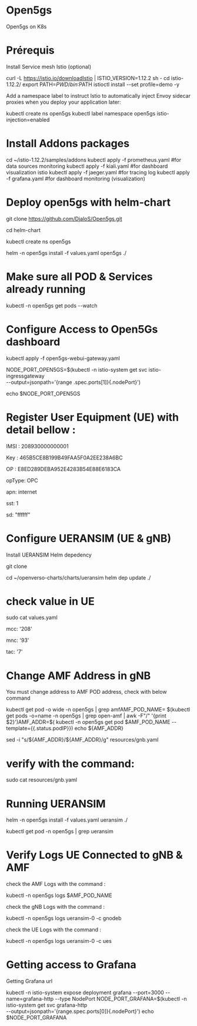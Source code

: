 # Open5gs
Open5gs on K8s 

# Prérequis 
Install Service mesh Istio (optional)

curl -L https://istio.io/downloadIstio | ISTIO_VERSION=1.12.2  sh -
cd istio-1.12.2/
export PATH=$PWD/bin:$PATH
istioctl install --set profile=demo -y

Add a namespace label to instruct Istio to automatically inject Envoy sidecar proxies when you deploy your application later:

kubectl create ns open5gs
kubectl label namespace open5gs istio-injection=enabled

# Install Addons packages

cd ~/istio-1.12.2/samples/addons
kubectl apply -f prometheus.yaml #for data sources monitoring
kubectl apply -f kiali.yaml #for dashboard visualization istio
kubectl apply -f jaeger.yaml #for tracing log
kubectl apply -f grafana.yaml #for dashboard monitoring (visualization)


# Deploy open5gs with helm-chart

git clone https://github.com/DjaloS/Open5gs.git

cd helm-chart

kubectl create ns open5gs

helm -n open5gs install -f values.yaml open5gs ./

# Make sure all POD & Services already running 

kubectl -n open5gs get pods --watch

# Configure Access to Open5Gs dashboard

kubectl apply -f open5gs-webui-gateway.yaml

NODE_PORT_OPEN5GS=$(kubectl -n istio-system get svc istio-ingressgateway \
  --output=jsonpath='{range .spec.ports[1]}{.nodePort}')
  
  
echo $NODE_PORT_OPEN5GS

# Register User Equipment (UE) with detail bellow :

IMSI : 208930000000001

Key : 465B5CE8B199B49FAA5F0A2EE238A6BC

OP : E8ED289DEBA952E4283B54E88E6183CA

opType: OPC

apn: internet

sst: 1

sd: "ffffff"


# Configure UERANSIM (UE & gNB)
Install UERANSIM Helm depedency 

git clone 

cd ~/openverso-charts/charts/ueransim
helm dep update ./


# check value in UE

sudo cat values.yaml

mcc: '208'

mnc: '93'

tac: '7'

# Change AMF Address in gNB

You must change address to AMF POD address, check with below command

kubectl  get  pod  -o  wide  -n open5gs  | grep amfAMF_POD_NAME= $(kubectl get pods  -o=name -n open5gs | grep  open-amf | awk -F"/" '{print $2}')AMF_ADDR=$( kubectl -n open5gs get pod $AMF_POD_NAME --template={{.status.podIP}})
echo ${AMF_ADDR}


sed -i "s/\${AMF_ADDR}/${AMF_ADDR}/g" resources/gnb.yaml


# verify with the command:

sudo cat resources/gnb.yaml


# Running UERANSIM

helm -n open5gs install -f values.yaml ueransim ./

kubectl get pod -n open5gs | grep ueransim

# Verify Logs UE Connected to gNB & AMF
check the AMF Logs with the command :

kubectl -n open5gs logs $AMF_POD_NAME

check the gNB Logs with the command :

kubectl -n open5gs logs ueransim-0 -c gnodeb

check the UE Logs with the command :

kubectl -n open5gs logs ueransim-0 -c ues

# Getting access to Grafana
Getting Grafana url

kubectl -n istio-system expose deployment grafana --port=3000  --name=grafana-http --type NodePort
NODE_PORT_GRAFANA=$(kubectl -n istio-system get svc grafana-http \
  --output=jsonpath='{range.spec.ports[0]}{.nodePort}')
echo $NODE_PORT_GRAFANA




